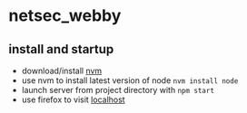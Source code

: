 # netsec_webby

## install and startup
* download/install [nvm](https://github.com/creationix/nvm)
* use nvm to install latest version of node `nvm install node`
* launch server from project directory with `npm start`
* use firefox to visit [localhost](http://localhost:3000)
